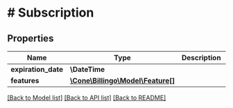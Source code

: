 # # Subscription

## Properties

Name | Type | Description | Notes
------------ | ------------- | ------------- | -------------
**expiration_date** | **\DateTime** |  | [optional]
**features** | [**\Cone\Billingo\Model\Feature[]**](Feature.md) |  | [optional]

[[Back to Model list]](../../README.md#models) [[Back to API list]](../../README.md#endpoints) [[Back to README]](../../README.md)
